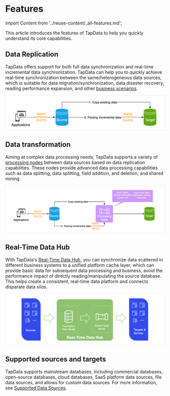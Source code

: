 # Features

import Content from '../reuse-content/_all-features.md';

<Content />

This article introduces the features of TapData to help you quickly understand its core capabilities.

## Data Replication

TapData offers support for both full data synchronization and real-time incremental data synchronization. TapData can help you to quickly achieve real-time synchronization between the same/heterogeneous data sources, which is suitable for data migration/synchronization, data disaster recovery, reading performance expansion, and other [business scenarios](use-cases.md).

![Data Replication Workflow](../images/features_data_copy.png)



## Data transformation

Aiming at complex data processing needs, TapData supports a variety of [processing nodes](../user-guide/data-pipeline/data-development/process-node.md) between data sources based on data replication capabilities. These nodes provide advanced data processing capabilities such as data splitting, data splitting, field addition, and deletion, and shared mining.

![Data Transformation Workflow](../images/features_data_dev.png)



## Real-Time Data Hub

With TapData's [Real-Time Data Hub](../user-guide/real-time-data-hub/daas-mode/enable-daas-mode.md), you can synchronize data scattered in different business systems to a unified platform cache layer, which can provide basic data for subsequent data processing and business, avoid the performance impact of directly reading/manipulating the source database. This helps create a consistent, real-time data platform and connects disparate data silos.

![Data Service Platform Architecture](../images/ldp_architecture.png)



## Supported sources and targets

TapData supports mainstream databases, including commercial databases, open-source databases, cloud databases, SaaS platform data sources, file data sources, and allows for custom data sources. For more information, see [Supported Data Sources](supported-databases.md).


